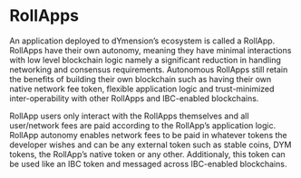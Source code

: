 # RollApps

An application deployed to dYmension’s ecosystem is called a RollApp. RollApps have their own autonomy, meaning they have minimal interactions with low level blockchain logic namely a significant reduction in handling networking and consensus requirements. Autonomous RollApps still retain the benefits of building their own blockchain such as having their own native network fee token, flexible application logic and trust-minimized inter-operability with other RollApps and IBC-enabled blockchains.

RollApp users only interact with the RollApps themselves and all user/network fees are paid according to the RollApp’s application logic. RollApp autonomy enables network fees to be paid in whatever tokens the developer wishes and can be any external token such as stable coins, DYM tokens, the RollApp’s native token or any other. Additionaly, this token can be used like an IBC token and messaged across IBC-enabled blockchains.
